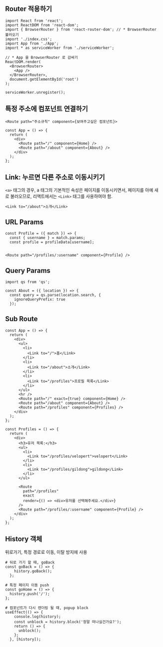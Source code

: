 ## Router 적용하기

    import React from 'react';
    import ReactDOM from 'react-dom';
    import { BrowserRouter } from 'react-router-dom'; // * BrowserRouter 불러오기
    import './index.css';
    import App from './App';
    import * as serviceWorker from './serviceWorker';
    
    // * App 을 BrowserRouter 로 감싸기
    ReactDOM.render(
      <BrowserRouter>
        <App />
      </BrowserRouter>,
      document.getElementById('root')
    );
    
    serviceWorker.unregister();

## 특정 주소에 컴포넌트 연결하기

    <Route path="주소규칙" component={보여주고싶은 컴포넌트}>
    
    const App = () => {
      return (
        <div>
          <Route path="/" component={Home} />
          <Route path="/about" component={About} />
        </div>
      );
    };

## Link: 누르면 다른 주소로 이동시키기

`<a>` 태그의 경우, a 태그의 기본적인 속성은 페이지를 이동시키면서, 페이지를 아예 새로 불러오므로, 리액트에서는 `<Link>` 태그를 사용하여야 함.

    <Link to="/about">소개</Link>

## URL Params

    const Profile = ({ match }) => {
      const { username } = match.params;
      const profile = profileData[username];
    
    
    <Route path="/profiles/:username" component={Profile} />

## Query Params

    import qs from 'qs';
    
    const About = ({ location }) => {
      const query = qs.parse(location.search, {
        ignoreQueryPrefix: true
      });

## Sub Route

    const App = () => {
      return (
        <div>
          <ul>
            <li>
              <Link to="/">홈</Link>
            </li>
            <li>
              <Link to="/about">소개</Link>
            </li>
            <li>
              <Link to="/profiles">프로필 목록</Link>
            </li>
          </ul>
          <hr />
          <Route path="/" exact={true} component={Home} />
          <Route path="/about" component={About} />
          <Route path="/profiles" component={Profiles} />
        </div>
      );
    };
    
    const Profiles = () => {
      return (
        <div>
          <h3>유저 목록:</h3>
          <ul>
            <li>
              <Link to="/profiles/velopert">velopert</Link>
            </li>
            <li>
              <Link to="/profiles/gildong">gildong</Link>
            </li>
          </ul>
    
          <Route
            path="/profiles"
            exact
            render={() => <div>유저를 선택해주세요.</div>}
          />
          <Route path="/profiles/:username" component={Profile} />
        </div>
      );
    };

## History 객체

뒤로가기, 특정 경로로 이동, 이탈 방지에 사용

    # 뒤로 가기 할 때, goBack
    const goBack = () => {
        history.goBack();
      };
    
    # 특정 페이지 이동 push
    const goHome = () => {
      history.push('/');
    };
    
    # 컴포넌트가 다시 렌더링 될 때, popup block
    useEffect(() => {
        console.log(history);
        const unblock = history.block('정말 떠나실건가요?');
        return () => {
          unblock();
        };
      }, [history]);
